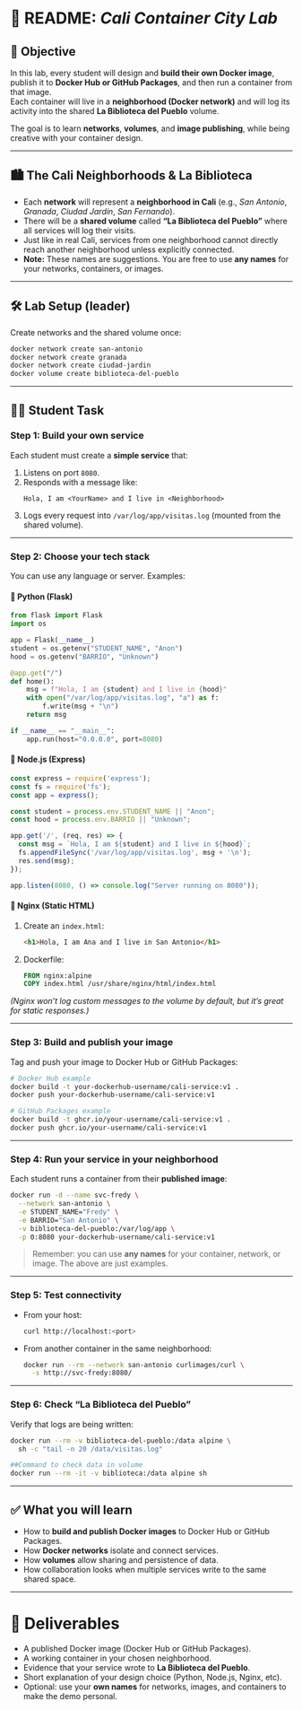 # 📘 README: *Cali Container City Lab*

## 🎯 Objective
In this lab, every student will design and **build their own Docker image**, publish it to **Docker Hub or GitHub Packages**, and then run a container from that image.  
Each container will live in a **neighborhood (Docker network)** and will log its activity into the shared **La Biblioteca del Pueblo** volume.

The goal is to learn **networks**, **volumes**, and **image publishing**, while being creative with your container design.

---

## 🏙️ The Cali Neighborhoods & La Biblioteca
- Each **network** will represent a **neighborhood in Cali** (e.g., *San Antonio*, *Granada*, *Ciudad Jardín*, *San Fernando*).  
- There will be a **shared volume** called **“La Biblioteca del Pueblo”** where all services will log their visits.  
- Just like in real Cali, services from one neighborhood cannot directly reach another neighborhood unless explicitly connected.  
- **Note:** These names are suggestions. You are free to use **any names** for your networks, containers, or images.  

---

## 🛠️ Lab Setup (leader)
Create networks and the shared volume once:

```bash
docker network create san-antonio
docker network create granada
docker network create ciudad-jardin
docker volume create biblioteca-del-pueblo
```

---

## 👩‍💻 Student Task

### Step 1: Build your own service
Each student must create a **simple service** that:
1. Listens on port `8080`.  
2. Responds with a message like:  
   ```
   Hola, I am <YourName> and I live in <Neighborhood>
   ```  
3. Logs every request into `/var/log/app/visitas.log` (mounted from the shared volume).  

---

### Step 2: Choose your tech stack
You can use any language or server. Examples:

#### 🔹 Python (Flask)
```python
from flask import Flask
import os

app = Flask(__name__)
student = os.getenv("STUDENT_NAME", "Anon")
hood = os.getenv("BARRIO", "Unknown")

@app.get("/")
def home():
    msg = f"Hola, I am {student} and I live in {hood}"
    with open("/var/log/app/visitas.log", "a") as f:
        f.write(msg + "\n")
    return msg

if __name__ == "__main__":
    app.run(host="0.0.0.0", port=8080)
```

#### 🔹 Node.js (Express)
```javascript
const express = require('express');
const fs = require('fs');
const app = express();

const student = process.env.STUDENT_NAME || "Anon";
const hood = process.env.BARRIO || "Unknown";

app.get('/', (req, res) => {
  const msg = `Hola, I am ${student} and I live in ${hood}`;
  fs.appendFileSync('/var/log/app/visitas.log', msg + '\n');
  res.send(msg);
});

app.listen(8080, () => console.log("Server running on 8080"));
```

#### 🔹 Nginx (Static HTML)
1. Create an `index.html`:
   ```html
   <h1>Hola, I am Ana and I live in San Antonio</h1>
   ```
2. Dockerfile:
   ```Dockerfile
   FROM nginx:alpine
   COPY index.html /usr/share/nginx/html/index.html
   ```

*(Nginx won’t log custom messages to the volume by default, but it’s great for static responses.)*

---

### Step 3: Build and publish your image
Tag and push your image to Docker Hub or GitHub Packages:

```bash
# Docker Hub example
docker build -t your-dockerhub-username/cali-service:v1 .
docker push your-dockerhub-username/cali-service:v1

# GitHub Packages example
docker build -t ghcr.io/your-username/cali-service:v1 .
docker push ghcr.io/your-username/cali-service:v1
```

---

### Step 4: Run your service in your neighborhood
Each student runs a container from their **published image**:

```bash
docker run -d --name svc-fredy \
  --network san-antonio \
  -e STUDENT_NAME="Fredy" \
  -e BARRIO="San Antonio" \
  -v biblioteca-del-pueblo:/var/log/app \
  -p 0:8080 your-dockerhub-username/cali-service:v1
```

> Remember: you can use **any names** for your container, network, or image. The above are just examples.

---

### Step 5: Test connectivity
- From your host:
  ```bash
  curl http://localhost:<port>
  ```
- From another container in the same neighborhood:
  ```bash
  docker run --rm --network san-antonio curlimages/curl \
    -s http://svc-fredy:8080/
  ```

---

### Step 6: Check “La Biblioteca del Pueblo”
Verify that logs are being written:

```bash
docker run --rm -v biblioteca-del-pueblo:/data alpine \
  sh -c "tail -n 20 /data/visitas.log"
```
```bash
##Command to check data in volume
docker run --rm -it -v biblioteca:/data alpine sh
```
---

## ✅ What you will learn
- How to **build and publish Docker images** to Docker Hub or GitHub Packages.  
- How **Docker networks** isolate and connect services.  
- How **volumes** allow sharing and persistence of data.  
- How collaboration looks when multiple services write to the same shared space.  

---

# 📌 Deliverables
- A published Docker image (Docker Hub or GitHub Packages).  
- A working container in your chosen neighborhood.  
- Evidence that your service wrote to **La Biblioteca del Pueblo**.  
- Short explanation of your design choice (Python, Node.js, Nginx, etc).  
- Optional: use your **own names** for networks, images, and containers to make the demo personal.  
